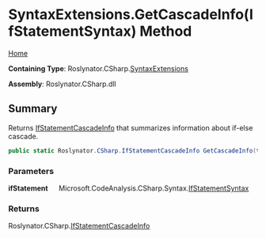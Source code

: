# SyntaxExtensions\.GetCascadeInfo\(IfStatementSyntax\) Method

[Home](../../../../README.md)

**Containing Type**: Roslynator\.CSharp\.[SyntaxExtensions](../README.md)

**Assembly**: Roslynator\.CSharp\.dll

## Summary

Returns [IfStatementCascadeInfo](../../IfStatementCascadeInfo/README.md) that summarizes information about if\-else cascade\.

```csharp
public static Roslynator.CSharp.IfStatementCascadeInfo GetCascadeInfo(this Microsoft.CodeAnalysis.CSharp.Syntax.IfStatementSyntax ifStatement)
```

### Parameters

**ifStatement** &emsp; Microsoft\.CodeAnalysis\.CSharp\.Syntax\.[IfStatementSyntax](https://docs.microsoft.com/en-us/dotnet/api/microsoft.codeanalysis.csharp.syntax.ifstatementsyntax)

### Returns

Roslynator\.CSharp\.[IfStatementCascadeInfo](../../IfStatementCascadeInfo/README.md)


